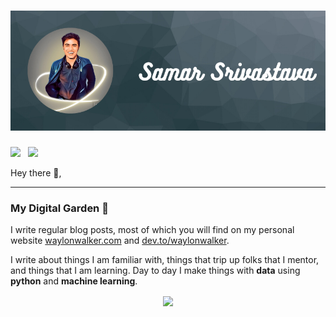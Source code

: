 # [![Samar Srivastava Header](assests/hero-image.png)](https://samacker77.github.io)
<p align='center'>


<a href="https://instagram/samacker77i"><img height="30" src="https://github.com/samacker77/samacker77/blob/master/icon/instagram.jpg"></a>&nbsp;&nbsp;
<a href="https://www.linkedin.com/in/samacker77l/"><img height="30" src="https://github.com/samacker77/samacker77/blob/master/icon/linkedin.png"></a>
</p>

Hey there 👋,


 
 ---

<!--<p>
  <a href="https://waylonwalker.com/latest"><img width="400" align='right' src="https://waylonwalker.com/latest.png?raw=true"></a>
</p>-->

### My Digital Garden 🌱

I write regular blog posts, most of which you will find on my personal website [waylonwalker.com](https://waylonwalker.com) and [dev.to/waylonwalker](https://dev.to/waylonwalker).

I write about things I am familiar with, things that trip up folks that I mentor, and things that I am learning.  Day to day I make things with **data** using **python** and **machine learning**. 



<p align='center'>
<img align='center' src="https://visitor-badge.glitch.me/badge?page_id=samacker77.visitor-badge">
 <p/>
